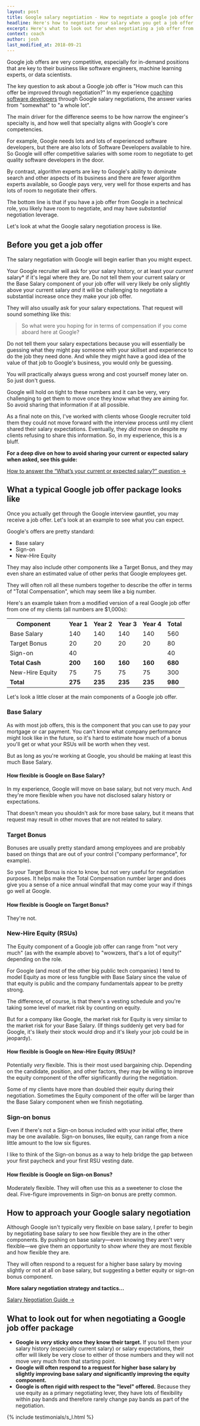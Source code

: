 ```yaml
---
layout: post
title: Google salary negotiation - How to negotiate a google job offer
headline: Here's how to negotiate your salary when you get a job offer from Google
excerpt: Here's what to look out for when negotiating a job offer from Google. Avoid these pitfalls and use these tactics to maximize your salary at Google.
context: coach
author: josh
last_modified_at: 2018-09-21
---
```

Google job offers are very competitive, especially for in-demand positions that are key to their business like software engineers, machine learning experts, or data scientists.

The key question to ask about a Google job offer is "How much can this offer be improved through negotiation?" In my experience [coaching software developers](/coach/) through Google salary negotiations, the answer varies from "somewhat" to "a whole lot".

The main driver for the difference seems to be how narrow the engineer's specialty is, and how well that specialty aligns with Google's core competencies.

For example, Google needs lots and lots of experienced software developers, but there are also lots of Software Developers available to hire. So Google will offer competitive salaries with some room to negotiate to get quality software developers in the door.

By contrast, algorithm experts are key to Google's ability to dominate search and other aspects of its business and there are fewer algorithm experts available, so Google pays very, very well for those experts and has lots of room to negotiate their offers.

The bottom line is that if you have a job offer from Google in a technical role, you likely have room to negotiate, and may have *substantial* negotiation leverage.

Let's look at what the Google salary negotiation process is like.

## Before you get a job offer

The salary negotiation with Google will begin earlier than you might expect.

Your Google recruiter will ask for your salary history, or at least your *current* salary* if it's legal where they are. Do not tell them your current salary or the Base Salary component of your job offer will very likely be only slightly above your current salary *and* it will be challenging to negotiate a substantial increase once they make your job offer.

They will also usually ask for your salary expectations. That request will sound something like this:

> So what were you hoping for in terms of compensation if you come aboard here at Google?

Do not tell them your salary expectations because you will essentially be guessing what they might pay someone with your skillset and experience to do the job they need done. And while they might have a good idea of the value of that job to Google's business, you would only be guessing. 

You will practically always guess wrong and cost yourself money later on. So just don't guess.

Google will hold on tight to these numbers and it can be very, very challenging to get them to move once they know what they are aiming for. So avoid sharing that information if at all possible.

As a final note on this, I've worked with clients whose Google recruiter told them they could not move forward with the interview process until my client shared their salary expectations. Eventually, they *did* move on despite my clients refusing to share this information. So, in my experience, this is a bluff.

<div class='guide-link'>
<p><strong>For a deep dive on how to avoid sharing your current or expected salary when asked, see this guide:</strong></p>
<p><a href="/the-dreaded-salary-question/">How to answer the “What’s your current or expected salary?” question →</a></p>
</div>

## What a typical Google job offer package looks like

Once you actually get through the Google interview gauntlet, you may receive a job offer. Let's look at an example to see what you can expect.

Google's offers are pretty standard:

* Base salary
* Sign-on
* New-Hire Equity

They may also include other components like a Target Bonus, and they may even share an estimated value of other perks that Google employees get.

They will often roll all these numbers together to describe the offer in terms of "Total Compensation", which may seem like a big number.

Here's an example taken from a modified version of a real Google job offer from one of my clients (all numbers are $1,000s):

<table><tbody>
<tr><th>Component</th><th></th><th>Year 1</th><th>Year 2</th><th>Year 3</th><th>Year 4</th><th>Total</th></tr>
<tr><td>Base Salary</td><td></td><td>140</td><td>140</td><td>140</td><td>140</td><td>560</td></tr>
<tr><td>Target Bonus</td><td></td><td>20</td><td>20</td><td>20</td><td>20</td><td>80</td></tr>
<tr><td>Sign-on</td><td></td><td>40</td><td></td><td></td><td></td><td>40</td></tr>
<tr><td><strong>Total Cash</strong></td><td></td><td><strong>200</strong></td><td><strong>160</strong></td><td><strong>160</strong></td><td><strong>160</strong></td><td><strong>680</strong></td></tr>
<tr><td>New-Hire Equity</td><td></td><td>75</td><td>75</td><td>75</td><td>75</td><td>300</td></tr>
<tr><td><strong>Total</strong> </td><td></td><td><strong>275</strong></td><td><strong>235</strong></td><td><strong>235</strong></td><td><strong>235</strong></td><td><strong>980</strong></td></tr>
</tbody></table>

Let's look a little closer at the main components of a Google job offer.

### Base Salary

As with most job offers, this is the component that you can use to pay your mortgage or car payment. You can't know what company performance might look like in the future, so it's hard to estimate how much of a bonus you'll get or what your RSUs will be worth when they vest.

But as long as you're working at Google, you should be making at least this much Base Salary. 

#### How flexible is Google on Base Salary?

In my experience, Google will move on base salary, but not very much. And they're more flexible when you have not disclosed salary history or expectations.

That doesn't mean you shouldn't ask for more base salary, but it means that request may result in other moves that are not related to salary.

### Target Bonus

Bonuses are usually pretty standard among employees and are probably based on things that are out of your control ("company performance", for example).

So your Target Bonus is nice to know, but not very useful for negotiation purposes. It helps make the Total Compensation number larger and does give you a sense of a nice annual windfall that may come your way if things go well at Google.

#### How flexible is Google on Target Bonus?

They're not. 

### New-Hire Equity (RSUs)

The Equity component of a Google job offer can range from "not very much" (as with the example above) to "wowzers, that's a lot of equity!" depending on the role.

For Google (and most of the other big public tech companies) I tend to model Equity as more or less fungible with Base Salary since the value of that equity is public and the company fundamentals appear to be pretty strong.

The difference, of course, is that there's a vesting schedule and you're taking some level of market risk by counting on equity.

But for a company like Google, the market risk for Equity is very similar to the market risk for your Base Salary. (If things suddenly get very bad for Google, it's likely their stock would drop and it's likely your job could be in jeopardy).

#### How flexible is Google on New-Hire Equity (RSUs)?

Potentially *very* flexible. This is their most used bargaining chip. Depending on the candidate, position, and other factors, they may be willing to improve the equity component of the offer significantly during the negotiation.

Some of my clients have more than doubled their equity during their negotiation. Sometimes the Equity component of the offer will be larger than the Base Salary component when we finish negotiating.

### Sign-on bonus

Even if there's not a Sign-on bonus included with your initial offer, there may be one available. Sign-on bonuses, like equity, can range from a nice little amount to the low six figures.

I like to think of the Sign-on bonus as a way to help bridge the gap between your first paycheck and your first RSU vesting date.

#### How flexible is Google on Sign-on Bonus?

Moderately flexible. They will often use this as a sweetener to close the deal. Five-figure improvements in Sign-on bonus are pretty common.

## How to approach your Google salary negotiation

Although Google isn't typically very flexible on base salary, I prefer to begin by negotiating base salary to see how flexible they are in the other components. By pushing on base salary—even knowing they aren't very flexible—we give them an opportunity to show *where* they are most flexible and how flexible they are.

They will often respond to a request for a higher base salary by moving slightly or not at all on base salary, but suggesting a better equity or sign-on bonus component. 

<div class='guide-link'>
<p><strong>More salary negotiation strategy and tactics...</strong></p>
<p><a href="/salary-negotiation-guide/">Salary Negotiation Guide →</a></p>
</div>

## What to look out for when negotiating a Google job offer package

- **Google is *very* sticky once they know their target.** If you tell them your salary history (especially current salary) or salary expectations, their offer will likely be very close to either of those numbers and they will not move very much from that starting point.
- **Google will often respond to a request for higher base salary by slightly improving base salary *and* significantly improving the equity component.**
- **Google is often rigid with respect to the "level" offered.** Because they use equity as a primary negotiating lever, they have lots of flexibility within pay bands and therefore rarely change pay bands as part of the negotiation. 

{% include testimonials/s_l.html %}

<div class="inline-ad hidden"></div>